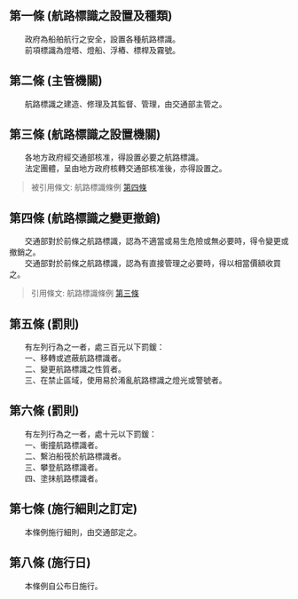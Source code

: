 第一條 (航路標識之設置及種類)
-----------------------------
　　政府為船舶航行之安全，設置各種航路標識。  
　　前項標識為燈塔、燈船、浮樁、標桿及霧號。  


第二條 (主管機關)
-----------------
　　航路標識之建造、修理及其監督、管理，由交通部主管之。  


第三條 (航路標識之設置機關)
---------------------------
　　各地方政府經交通部核准，得設置必要之航路標識。  
　　法定團體，呈由地方政府核轉交通部核准後，亦得設置之。  
> 被引用條文: 航路標識條例 [第四條](../../交通建設/海運/航路標識條例.md#第四條-航路標識之變更撤銷)



第四條 (航路標識之變更撤銷)
---------------------------
　　交通部對於前條之航路標識，認為不適當或易生危險或無必要時，得令變更或撤銷之。  
　　交通部對於前條之航路標識，認為有直接管理之必要時，得以相當價額收買之。  
> 引用條文: 航路標識條例 [第三條](../../交通建設/海運/航路標識條例.md#第三條-航路標識之設置機關)



第五條 (罰則)
-------------
　　有左列行為之一者，處三百元以下罰鍰：  
　　一、移轉或遮蔽航路標識者。  
　　二、變更航路標識之性質者。  
　　三、在禁止區域，使用易於淆亂航路標識之燈光或警號者。  


第六條 (罰則)
-------------
　　有左列行為之一者，處十元以下罰鍰：  
　　一、衝撞航路標識者。  
　　二、繫泊船筏於航路標識者。  
　　三、攀登航路標識者。  
　　四、塗抹航路標識者。  


第七條 (施行細則之訂定)
-----------------------
　　本條例施行細則，由交通部定之。  


第八條 (施行日)
---------------
　　本條例自公布日施行。